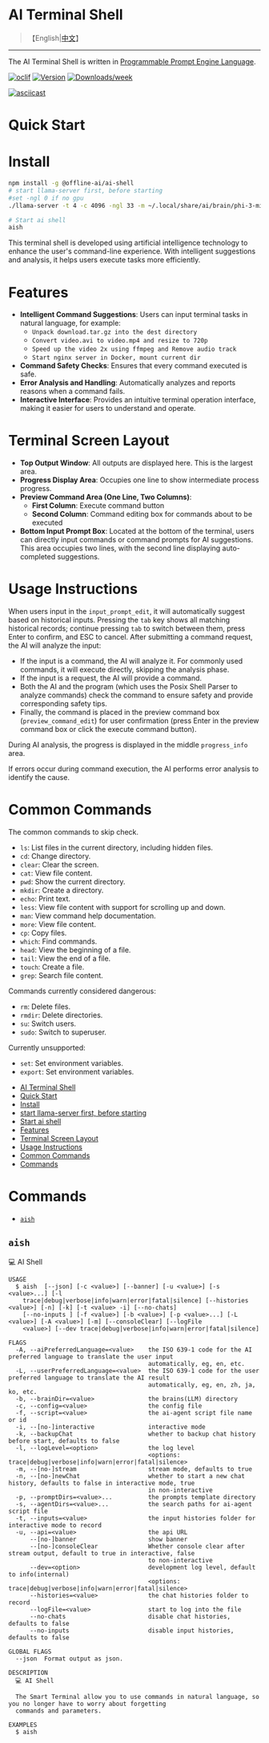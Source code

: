 # AI Terminal Shell

> 【English|[中文](./README.cn.md)】
---

The AI Terminal Shell is written in [Programmable Prompt Engine Language](https://npmjs.org/package/@offline-ai/cli).

[![oclif](https://img.shields.io/badge/cli-oclif-brightgreen.svg)](https://oclif.io)
[![Version](https://img.shields.io/npm/v/%40offline-ai%2Fai-shell.svg)](https://npmjs.org/package/@offline-ai/ai-shell)
[![Downloads/week](https://img.shields.io/npm/dw/%40offline-ai%2Fai-shell.svg)](https://npmjs.org/package/@offline-ai/ai-shell)


[![asciicast](https://asciinema.org/a/676375.svg)](https://asciinema.org/a/676375)

# Quick Start

# Install

```bash
npm install -g @offline-ai/ai-shell
# start llama-server first, before starting
#set -ngl 0 if no gpu
./llama-server -t 4 -c 4096 -ngl 33 -m ~/.local/share/ai/brain/phi-3-mini-4k-instruct.Q4_0.gguf

# Start ai shell
aish
```

This terminal shell is developed using artificial intelligence technology to enhance the user's command-line experience. With intelligent suggestions and analysis, it helps users execute tasks more efficiently.

# Features

- **Intelligent Command Suggestions**: Users can input terminal tasks in natural language, for example:
  - `Unpack download.tar.gz into the dest directory`
  - `Convert video.avi to video.mp4 and resize to 720p`
  - `Speed up the video 2x using ffmpeg and Remove audio track`
  - `Start nginx server in Docker, mount current dir`
- **Command Safety Checks**: Ensures that every command executed is safe.
- **Error Analysis and Handling**: Automatically analyzes and reports reasons when a command fails.
- **Interactive Interface**: Provides an intuitive terminal operation interface, making it easier for users to understand and operate.

# Terminal Screen Layout

- **Top Output Window**: All outputs are displayed here. This is the largest area.
- **Progress Display Area**: Occupies one line to show intermediate process progress.
- **Preview Command Area (One Line, Two Columns)**:
  - **First Column**: Execute command button
  - **Second Column**: Command editing box for commands about to be executed
- **Bottom Input Prompt Box**: Located at the bottom of the terminal, users can directly input commands or command prompts for AI suggestions. This area occupies two lines, with the second line displaying auto-completed suggestions.

# Usage Instructions

When users input in the `input_prompt_edit`, it will automatically suggest based on historical inputs. Pressing the `tab` key shows all matching historical records; continue pressing `tab` to switch between them, press Enter to confirm, and ESC to cancel. After submitting a command request, the AI will analyze the input:

- If the input is a command, the AI will analyze it. For commonly used commands, it will execute directly, skipping the analysis phase.
- If the input is a request, the AI will provide a command.
- Both the AI and the program (which uses the Posix Shell Parser to analyze commands) check the command to ensure safety and provide corresponding safety tips.
- Finally, the command is placed in the preview command box (`preview_command_edit`) for user confirmation (press Enter in the preview command box or click the execute command button).

During AI analysis, the progress is displayed in the middle `progress_info` area.

If errors occur during command execution, the AI performs error analysis to identify the cause.

# Common Commands

The common commands to skip check.

- `ls`: List files in the current directory, including hidden files.
- `cd`: Change directory.
- `clear`: Clear the screen.
- `cat`: View file content.
- `pwd`: Show the current directory.
- `mkdir`: Create a directory.
- `echo`: Print text.
- `less`: View file content with support for scrolling up and down.
- `man`: View command help documentation.
- `more`: View file content.
- `cp`: Copy files.
- `which`: Find commands.
- `head`: View the beginning of a file.
- `tail`: View the end of a file.
- `touch`: Create a file.
- `grep`: Search file content.

Commands currently considered dangerous:

- `rm`: Delete files.
- `rmdir`: Delete directories.
- `su`: Switch users.
- `sudo`: Switch to superuser.

Currently unsupported:

- `set`: Set environment variables.
- `export`: Set environment variables.

<!-- toc -->
* [AI Terminal Shell](#ai-terminal-shell)
* [Quick Start](#quick-start)
* [Install](#install)
* [start llama-server first, before starting](#start-llama-server-first-before-starting)
* [Start ai shell](#start-ai-shell)
* [Features](#features)
* [Terminal Screen Layout](#terminal-screen-layout)
* [Usage Instructions](#usage-instructions)
* [Common Commands](#common-commands)
* [Commands](#commands)
<!-- tocstop -->

# Commands

<!-- commands -->
* [`aish`](#aish)

## `aish`

💻 AI Shell

```
USAGE
  $ aish  [--json] [-c <value>] [--banner] [-u <value>] [-s <value>...] [-l
    trace|debug|verbose|info|warn|error|fatal|silence] [--histories <value>] [-n] [-k] [-t <value> -i] [--no-chats]
    [--no-inputs ] [-f <value>] [-b <value>] [-p <value>...] [-L <value>] [-A <value>] [-m] [--consoleClear] [--logFile
    <value>] [--dev trace|debug|verbose|info|warn|error|fatal|silence]

FLAGS
  -A, --aiPreferredLanguage=<value>    the ISO 639-1 code for the AI preferred language to translate the user input
                                       automatically, eg, en, etc.
  -L, --userPreferredLanguage=<value>  the ISO 639-1 code for the user preferred language to translate the AI result
                                       automatically, eg, en, zh, ja, ko, etc.
  -b, --brainDir=<value>               the brains(LLM) directory
  -c, --config=<value>                 the config file
  -f, --script=<value>                 the ai-agent script file name or id
  -i, --[no-]interactive               interactive mode
  -k, --backupChat                     whether to backup chat history before start, defaults to false
  -l, --logLevel=<option>              the log level
                                       <options: trace|debug|verbose|info|warn|error|fatal|silence>
  -m, --[no-]stream                    stream mode, defaults to true
  -n, --[no-]newChat                   whether to start a new chat history, defaults to false in interactive mode, true
                                       in non-interactive
  -p, --promptDirs=<value>...          the prompts template directory
  -s, --agentDirs=<value>...           the search paths for ai-agent script file
  -t, --inputs=<value>                 the input histories folder for interactive mode to record
  -u, --api=<value>                    the api URL
      --[no-]banner                    show banner
      --[no-]consoleClear              Whether console clear after stream output, default to true in interactive, false
                                       to non-interactive
      --dev=<option>                   development log level, default to info(internal)
                                       <options: trace|debug|verbose|info|warn|error|fatal|silence>
      --histories=<value>              the chat histories folder to record
      --logFile=<value>                start to log into the file
      --no-chats                       disable chat histories, defaults to false
      --no-inputs                      disable input histories, defaults to false

GLOBAL FLAGS
  --json  Format output as json.

DESCRIPTION
  💻 AI Shell

  The Smart Terminal allow you to use commands in natural language, so you no longer have to worry about forgetting
  commands and parameters.

EXAMPLES
  $ aish
```
<!-- commandsstop -->
